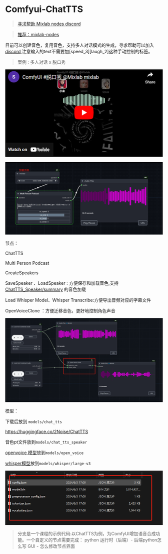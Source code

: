 # Comfyui-ChatTTS
> [寻求帮助 Mixlab nodes discord](https://discord.gg/cXs9vZSqeK)

> [推荐：mixlab-nodes](https://github.com/shadowcz007/comfyui-mixlab-nodes)


目前可以创建音色，复用音色，支持多人对话模式的生成，寻求帮助可以加入[discord](https://discord.gg/cXs9vZSqeK),注意输入的text不需要加[speed_3][laugh_2]这种手动控制的标签。


> 案例 : 多人对话 x 脱口秀

[![alt text](1718816711480.png)](https://www.youtube.com/embed/s6O9aKrr3pM?si=--mwIX1rR0axEQFn)


![alt text](1718851026553.png)


节点：

ChatTTS

Multi Person Podcast

CreateSpeakers

SaveSpeaker 、LoadSpeaker : 方便保存和加载音色,支持 [ChatTTS_Speaker/summary](https://modelscope.cn/studios/ttwwwaa/ChatTTS_Speaker/summary) 的音色加载


Load Whisper Model、Whisper Transcribe:方便导出音频对应的字幕文件


OpenVoiceClone ：方便迁移音色，更好地控制角色声音

![alt text](03dd6465a900e81a6e1812302efc2b4.png)



模型：

下载后放到 ```models/chat_tts```

https://huggingface.co/2Noise/ChatTTS

音色pt文件放到```models/chat_tts_speaker```

[openvoice 模型](https://myshell-public-repo-hosting.s3.amazonaws.com/openvoice/checkpoints_v2_0417.zip)放到```models/open_voice```


[whisper模型](https://github.com/SYSTRAN/faster-whisper/tree/master)放到```models/whisper/large-v3```

![alt text](1719392506548.jpg)


> 分支是一个课程的示例代码:以ChatTTS为例，为ComfyUI增加语音合成功能。一个自定义的节点需要完成：
python 运行时（后端）- 后端python怎么写
GUI - 怎么修改节点界面


